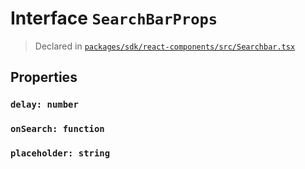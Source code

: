 # Interface `SearchBarProps`
> Declared in [`packages/sdk/react-components/src/Searchbar.tsx`]()


## Properties
### `delay: number`
### `onSearch: function`
### `placeholder: string`